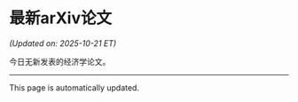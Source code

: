 # 最新arXiv论文

<!-- ARXIV_PAPERS_START -->
*(Updated on: 2025-10-21 ET)*

今日无新发表的经济学论文。
<!-- ARXIV_PAPERS_END -->

---
This page is automatically updated.
